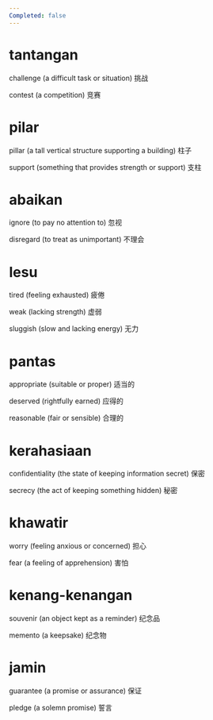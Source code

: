 ```yaml
---
Completed: false
---
```


# tantangan

challenge (a difficult task or situation)
挑战

contest (a competition)
竞赛

# pilar

pillar (a tall vertical structure supporting a building)
柱子

support (something that provides strength or support)
支柱

# abaikan

ignore (to pay no attention to)
忽视

disregard (to treat as unimportant)
不理会

# lesu

tired (feeling exhausted)
疲倦

weak (lacking strength)
虚弱

sluggish (slow and lacking energy)
无力

# pantas

appropriate (suitable or proper)
适当的

deserved (rightfully earned)
应得的

reasonable (fair or sensible)
合理的

# kerahasiaan

confidentiality (the state of keeping information secret)
保密

secrecy (the act of keeping something hidden)
秘密

# khawatir

worry (feeling anxious or concerned)
担心

fear (a feeling of apprehension)
害怕

# kenang-kenangan

souvenir (an object kept as a reminder)
纪念品

memento (a keepsake)
纪念物

# jamin

guarantee (a promise or assurance)
保证

pledge (a solemn promise)
誓言
